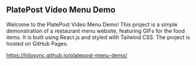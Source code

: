 ## PlatePost Video Menu Demo

Welcome to the PlatePost Video Menu Demo! This project is a simple demonstration of a restaurant menu website, featuring GIFs for the food items. It is built using React.js and styled with Tailwind CSS. The project is hosted on GitHub Pages.

https://hilosync.github.io/platepost-menu-demo/
